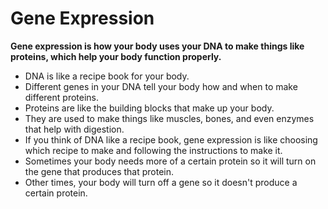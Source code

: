 # Gene Expression

**Gene expression is how your body uses your DNA to make things like proteins, which help your body function properly.**

- DNA is like a recipe book for your body.
- Different genes in your DNA tell your body how and when to make different proteins.
- Proteins are like the building blocks that make up your body.
- They are used to make things like muscles, bones, and even enzymes that help with digestion.
- If you think of DNA like a recipe book, gene expression is like choosing which recipe to make and following the instructions to make it.
- Sometimes your body needs more of a certain protein so it will turn on the gene that produces that protein.
- Other times, your body will turn off a gene so it doesn't produce a certain protein.
